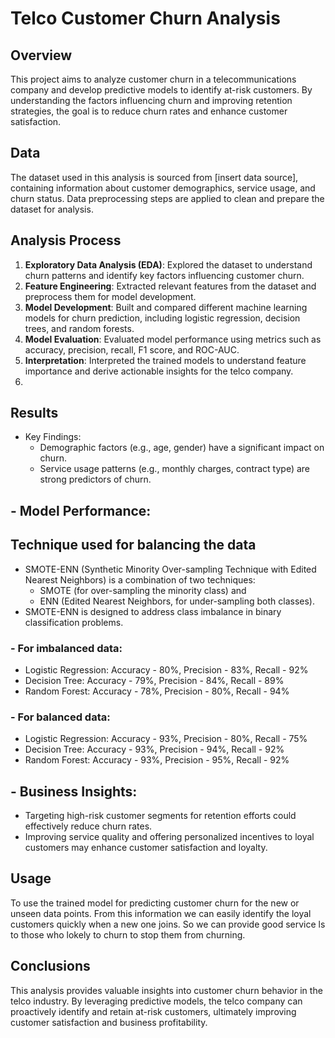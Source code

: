# Telco Customer Churn Analysis

## Overview
This project aims to analyze customer churn in a telecommunications company and develop predictive models to identify at-risk customers. By understanding the factors influencing churn and improving retention strategies, the goal is to reduce churn rates and enhance customer satisfaction.

## Data
The dataset used in this analysis is sourced from [insert data source], containing information about customer demographics, service usage, and churn status. Data preprocessing steps are applied to clean and prepare the dataset for analysis.

## Analysis Process
1. **Exploratory Data Analysis (EDA)**: Explored the dataset to understand churn patterns and identify key factors influencing customer churn.
2. **Feature Engineering**: Extracted relevant features from the dataset and preprocess them for model development.
3. **Model Development**: Built and compared different machine learning models for churn prediction, including logistic regression, decision trees, and random forests.
4. **Model Evaluation**: Evaluated model performance using metrics such as accuracy, precision, recall, F1 score, and ROC-AUC.
5. **Interpretation**: Interpreted the trained models to understand feature importance and derive actionable insights for the telco company.
6. 
## Results
- Key Findings:
  - Demographic factors (e.g., age, gender) have a significant impact on churn.
  - Service usage patterns (e.g., monthly charges, contract type) are strong predictors of churn.

## - Model Performance:

## Technique used for balancing the data
 - SMOTE-ENN (Synthetic Minority Over-sampling Technique with Edited Nearest Neighbors) is
   a combination of two techniques: 
     - SMOTE (for over-sampling the minority class) and 
     - ENN (Edited Nearest Neighbors, for under-sampling both classes). 
 - SMOTE-ENN is designed to address class imbalance in binary classification problems.

### - For imbalanced data:
  - Logistic Regression: Accuracy - 80%, Precision - 83%, Recall - 92% 
  - Decision Tree: Accuracy - 79%, Precision - 84%, Recall - 89%
  - Random Forest: Accuracy - 78%, Precision - 80%, Recall - 94%

### - For balanced data:
  - Logistic Regression: Accuracy - 93%, Precision - 80%, Recall - 75%
  - Decision Tree: Accuracy - 93%, Precision - 94%, Recall - 92%
  - Random Forest: Accuracy - 93%, Precision - 95%, Recall - 92%

## - Business Insights:
  - Targeting high-risk customer segments for retention efforts could effectively reduce churn rates.
  - Improving service quality and offering personalized incentives to loyal customers may enhance customer satisfaction and loyalty.

## Usage
To use the trained model for predicting customer churn for the new or unseen data points. From this information we can easily identify the loyal customers quickly when a new one joins. So we can provide good service ls to those who lokely to churn to stop them from churning.


## Conclusions
This analysis provides valuable insights into customer churn behavior in the telco industry. By leveraging predictive models, the telco company can proactively identify and retain at-risk customers, ultimately improving customer satisfaction and business profitability.
